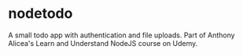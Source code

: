 # nodetodo
A small todo app with authentication and file uploads. Part of Anthony Alicea's
Learn and Understand NodeJS course on Udemy.
